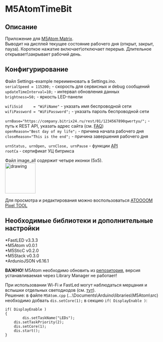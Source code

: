 # M5AtomTimeBit
## Описание  
Приложение для [M5Atom Matrix](https://m5stack.com/collections/m5-atom/products/atom-matrix-esp32-development-kit).  
Выводит на дисплей текущее состояние рабочего дня (открыт, закрыт, пауза). Короткое нажатие включает\отключает перерыв. Длительное открывает\закрывает рабочий день.  

## Конфигурирование  
Файл Settings-example переименовать в Settings.ino.  
```serialSpeed = 115200;``` - скорость для сервисных и debug сообщений  
```updateTimeInterval=10;``` - интервал обновления данных  
```brightness=50;``` - яркость LED-панели  
  
```wifiSsid     = "WiFiName"``` - указать имя беспроводной сети  
```wifiPassword = "WiFiPassword";``` - указать пароль беспроводной сети  
  
```urnBase="https://company.bitrix24.ru/rest/01/1234567890qwertyu/";``` - путь к REST API, указать адрес сайта (см. [FAQ](https://github.com/xxxiNAIxxx/M5AtomTimeBit/wiki/FAQ))  
```openReason="Best day of my life";``` - причина начала рабочего дня  
```closeReason="This is the end";``` - причина завершения рабочего дня  
    
```urnStatus, urnOpen, urnClose, urnPause``` - функции [API](https://dev.1c-bitrix.ru/rest_help/timeman/base/index.php)  
```rootCa``` - сертификат УЦ битрикса
  
Файл image_all содержит четыре иконки (5х5).  
<img src="/image/image_all_scr.png" alt="drawing" width="100"/>  
  
Для просмотра и редактирования можно воспользоваться [ATOOOOM Pixel TOOL](https://m5stack.oss-cn-shenzhen.aliyuncs.com/resource/software/AtomPixTool.exe)

## Необходимые библиотеки и дополнительные настройки  
*FastLED v3.3.3  
*M5Atom v0.0.1  
*M5SticC v0.2.0  
*M5Stack v0.3.0  
*ArdunioJSON v6.16.1  
  
**ВАЖНО!** M5Atom необходимо обновить из [репозитория](https://github.com/m5stack/M5Atom), версия устанавливаемая через Library Manager не работает!  
  
При использовании Wi-Fi и FastLed могут наблюдаться мерцания и вспышки отдельных светодиодов (см. [тут](https://github.com/m5stack/M5Atom/issues/15)).  
Решение: в файле ```M5Atom.cpp``` (...\Documents\Arduino\libraries\M5Atom\src\) необходимо добвать ```dis.setCore(1);``` в секцию ```if( DisplayEnable )```:  
```
if( DisplayEnable )
{
    	dis.setTaskName("LEDs");
	dis.setTaskPriority(2);
	dis.setCore(1);
	dis.start();
}
```
